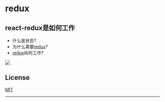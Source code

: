 # redux

## react-redux是如何工作

- 什么是状态?
- 为什么需要[redux][redux]?
- [redux][redux]如何工作?

![](https://github.com/roger-Guo/background-system/tree/master/assets/react-redux.png)

## License
[MIT][MIT]

*******************
[react]:https://github.com/facebook/react
[redux]:http://cn.redux.js.org
[MIT]:https://tldrlegal.com/license/mit-license